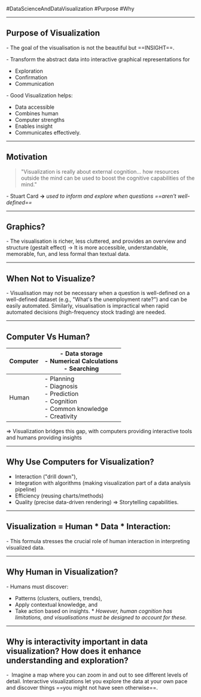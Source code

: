 #DataScienceAndDataVisualization
#Purpose #Why
___
## Purpose of Visualization
\- The goal of the visualisation is not the beautiful but ==INSIGHT==. 

\- Transform the abstract data into interactive graphical representations for 
* Exploration
* Confirmation
* Communication

\- Good Visualization helps:
- Data accessible
- Combines human 
- Computer strengths
- Enables insight 
- Communicates effectively.
___
## Motivation 
> "Visualization is really about external cognition... how resources outside the mind can be used to boost the cognitive capabilities of the mind."

\- Stuart Card
**→** *used to inform and explore when questions ==aren't well-defined==*
***
## Graphics? 
\- The visualisation is richer, less cluttered, and provides an overview and structure (gestalt effect) → It is more accessible, understandable, memorable, fun, and less formal than textual data.
***
## When Not to Visualize?
\- Visualisation may not be necessary when a question is well-defined on a well-defined dataset (e.g., "What's the unemployment rate?") and can be easily automated. Similarly, visualisation is impractical when rapid automated decisions (high-frequency stock trading) are needed.
***
## Computer Vs Human?
| Computer | - Data storage<br>- Numerical Calculations <br>- Searching                                     |
| -------- | ---------------------------------------------------------------------------------------------- |
| Human    | - Planning<br>- Diagnosis<br>- Prediction<br>- Cognition<br>- Common knowledge<br>- Creativity |
⇒ Visualization bridges this gap, with computers providing interactive tools and humans providing insights
***
## Why Use Computers for Visualization?
- Interaction ("drill down"), 
- Integration with algorithms (making visualization part of a data analysis pipeline)
- Efficiency (reusing charts/methods)
- Quality (precise data-driven rendering) 
⇒ Storytelling capabilities.
*** 
## Visualization = Human * Data * Interaction:
\- This formula stresses the crucial role of human interaction in interpreting visualized data.
***
## Why Human in Visualization? 
\- Humans must discover:
- Patterns (clusters, outliers, trends), 
- Apply contextual knowledge, and 
- Take action based on insights. 
\* _However, human cognition has limitations, and visualisations must be designed to account for these._
***
## Why is interactivity important in data visualization? How does it enhance understanding and exploration?
\-  Imagine a map where you can zoom in and out to see different levels of detail. Interactive visualizations let you explore the data at your own pace and discover things ==you might not have seen otherwise==.








